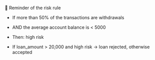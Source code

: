 🧠 Reminder of the risk rule  
* If more than 50% of the transactions are withdrawals  

* AND the average account balance is < 5000  

* Then: high risk  

* If loan_amount > 20,000 and high risk → loan rejected, otherwise accepted